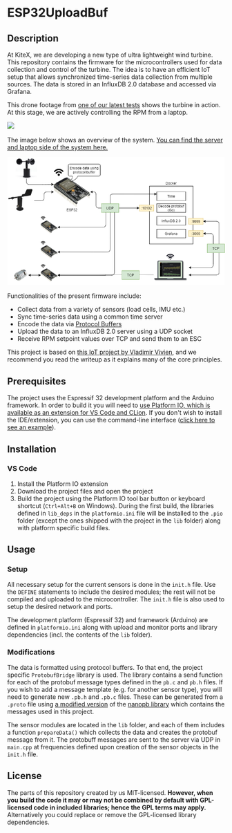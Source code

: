 # ESP32UploadBuf
## Description
At KiteX, we are developing a new type of ultra lightweight wind turbine. This repository contains the firmware for the microcontrollers used for data collection and control of the turbine. The idea is to have an efficient IoT setup that allows synchronized time-series data collection from multiple sources. The data is stored in an InfluxDB 2.0 database and accessed via Grafana.

This drone footage from [one of our latest tests](https://www.linkedin.com/feed/update/urn:li:activity:6676809609837121536) shows the turbine in action. At this stage, we are actively controlling the RPM from a laptop.

![](https://github.com/kitextech/ESP32UploadBuf/blob/master/kitex-twt.gif?raw=true)

The image below shows an overview of the system. [You can find the server and laptop side of the system here.](https://github.com/kitextech/openTWTLogging)

![](https://github.com/kitextech/ESP32UploadBuf/blob/master/esp32uploadbuf.png)

Functionalities of the present firmware include:
* Collect data from a variety of sensors (load cells, IMU etc.)
* Sync time-series data using a common time server
* Encode the data via [Protocol Buffers](https://developers.google.com/protocol-buffers)
* Upload the data to an InfluxDB 2.0 server using a UDP socket
* Receive RPM setpoint values over TCP and send them to an ESC

This project is based on [this IoT project by Vladimir Vivien](https://medium.com/grpc/efficient-iot-with-the-esp8266-protocol-buffers-grafana-go-and-kubernetes-a2ae214dbd29), and we recommend you read the writeup as it explains many of the core principles.

## Prerequisites
The project uses the Espressif 32 development platform and the Arduino framework. In order to build it you will need to [use Platform IO, which is available as an extension for VS Code and CLion](https://docs.platformio.org/en/latest/integration/ide/pioide.html). If you don't wish to install the IDE/extension, you can use the command-line interface ([click here to see an example](https://github.com/platformio/platform-espressif32/blob/master/examples/arduino-blink/README.rst)).

## Installation
### VS Code
1. Install the Platform IO extension
2. Download the project files and open the project
3. Build the project using the Platform IO tool bar button or keyboard shortcut (`Ctrl+Alt+B` on Windows). During the first build, the libraries defined in `lib_deps` in the `platformio.ini` file will be installed to the `.pio` folder (except the ones shipped with the project in the `lib` folder) along with platform specific build files.

## Usage
### Setup
All necessary setup for the current sensors is done in the `init.h` file. Use the `DEFINE` statements to include the desired modules; the rest will not be compiled and uploaded to the microcontroller. The `init.h` file is also used to setup the desired network and ports.

The development platform (Espressif 32) and framework (Arduino) are defined in `platformio.ini` along with upload and monitor ports and library dependencies (incl. the contents of the `lib` folder).

### Modifications
The data is formatted using protocol buffers. To that end, the project specific `ProtobufBridge` library is used. The library contains a send function for each of the protobuf message types defined in the `pb.c` and `pb.h` files. If you wish to add a message template  (e.g. for another sensor type), you will need to generate new `.pb.h` and `.pb.c` files. These can be generated from a `.proto` file using [a modified version](https://github.com/kitextech/ESPNanopb) of the [nanopb library](https://github.com/nanopb/nanopb)  which contains the messages used in this project.

The sensor modules are located in the `lib` folder, and each of them includes a function `prepareData()` which collects the data and creates the protobuf message from it. The protobuff messages are sent to the server via UDP in `main.cpp` at frequencies defined upon creation of the sensor objects in the `init.h` file.

## License
The parts of this repository created by us MIT-licensed. **However, when you build the code it may or may not be combined by default with GPL-licensed code in included libraries; hence the GPL terms may apply.** Alternatively you could replace or remove the GPL-licensed library dependencies.
